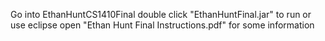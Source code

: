 Go into EthanHuntCS1410Final
double click "EthanHuntFinal.jar" to run or use eclipse
open "Ethan Hunt Final Instructions.pdf" for some information
